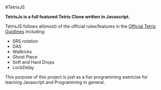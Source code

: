 #TetrisJS

**TetrisJs is a full featured Tetris Clone written in Javascript.** 

TetrisJS follows all(most) of the official rules/features in the [Official Tetris Guidlines](https://tetris.wiki/Main_Page) including:  
* SRS rotation  
* DAS  
* Wallkicks  
* Ghost Piece  
* Soft and Hard Drops  
* LockDelay  

This purpose of this project is just as a fun programming exericise for learning Javascript and Programming in general.
